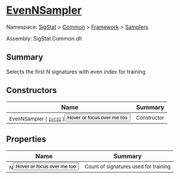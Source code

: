 # [EvenNSampler](./EvenNSampler.md)

Namespace: [SigStat]() > [Common](./../../README.md) > [Framework]() > [Samplers](./README.md)

Assembly: SigStat.Common.dll

## Summary
Selects the first N signatures with even index for training

## Constructors

| Name | Summary | 
| --- | --- | 
| <sub>EvenNSampler ( [`Int32`](https://docs.microsoft.com/en-us/dotnet/api/System.Int32) )</sub><button style="pointer-events: none;">Hover or focus over me too</button>| <sub>Constructor</sub>| <br>


## Properties

| Name | Summary | 
| --- | --- | 
| <sub>N</sub><button style="pointer-events: none;">Hover or focus over me too</button>| <sub>Count of signatures used for training</sub>| <br>


